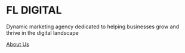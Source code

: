 # FL DIGITAL

Dynamic marketing agency dedicated to helping businesses grow and thrive in the digital landscape

<a href="about.html">About Us</a>
